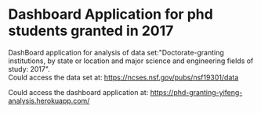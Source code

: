 # Dashboard Application for phd students granted in 2017
DashBoard application for analysis of data set:"Doctorate-granting institutions, by state or location and major science and engineering fields of study: 2017".  
Could access the data set at: https://ncses.nsf.gov/pubs/nsf19301/data
  
Could access the dashboard application at: https://phd-granting-yifeng-analysis.herokuapp.com/
